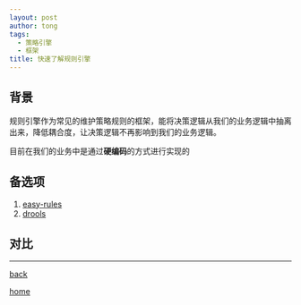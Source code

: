 ```yaml
---
layout: post
author: tong
tags:
  - 策略引擎
  - 框架
title: 快速了解规则引擎
---
```

## 背景

规则引擎作为常见的维护策略规则的框架，能将决策逻辑从我们的业务逻辑中抽离出来，降低耦合度，让决策逻辑不再影响到我们的业务逻辑。

目前在我们的业务中是通过**硬编码**的方式进行实现的
## 备选项
1. [easy-rules](https://github.com/j-easy/easy-rules)
2. [drools](https://docs.drools.org/8.44.0.Final/drools-docs/drools/introduction/index.html)


## 对比



---
[back](../../编程相关文章汇总.md)

[home](../../../../index.md)